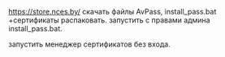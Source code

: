 
https://store.nces.by/
скачать файлы AvPass, install_pass.bat +сертификаты
распаковать. 
запустить с правами админа install_pass.bat.

запустить менеджер сертификатов без входа.


